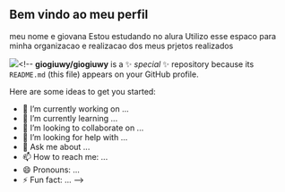 ## Bem vindo ao meu perfil
meu nome e giovana 
Estou estudando no alura
Utilizo esse espaco para minha organizacao e realizacao dos meus prjetos realizados

![](https://i.giphy.com/media/v1.Y2lkPTc5MGI3NjExaWVpbnY5M2Q1Y25yY2FyZXoxZ2sybzB1dnE0MnpjNnhmMm83N2lsaiZlcD12MV9pbnRlcm5hbF9naWZfYnlfaWQmY3Q9Zw/xT77XLWNWgg42wbKVi/giphy.gif)<!--
**giogiuwy/giogiuwy** is a ✨ _special_ ✨ repository because its `README.md` (this file) appears on your GitHub profile.

Here are some ideas to get you started:

- 🔭 I’m currently working on ...
- 🌱 I’m currently learning ...
- 👯 I’m looking to collaborate on ...
- 🤔 I’m looking for help with ...
- 💬 Ask me about ...
- 📫 How to reach me: ...
- 😄 Pronouns: ...
- ⚡ Fun fact: ...
-->

